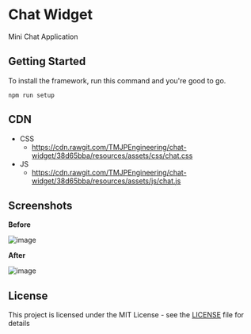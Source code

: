 # Chat Widget

Mini Chat Application

## Getting Started

To install the framework, run this command and you're good to go.

```
npm run setup
```

## CDN

- CSS
  - https://cdn.rawgit.com/TMJPEngineering/chat-widget/38d65bba/resources/assets/css/chat.css
- JS
  - https://cdn.rawgit.com/TMJPEngineering/chat-widget/38d65bba/resources/assets/js/chat.js

## Screenshots

**Before**

![image](https://user-images.githubusercontent.com/21231662/28154500-e85e9e7e-67dc-11e7-8d7b-700519c5cd8a.png)

**After**

![image](https://user-images.githubusercontent.com/21231662/28154522-005eb07c-67dd-11e7-9553-9893ca54f74f.png)

## License

This project is licensed under the MIT License - see the [LICENSE](https://github.com/TMJPEngineering/chat-widget/blob/master/LICENSE) file for details
